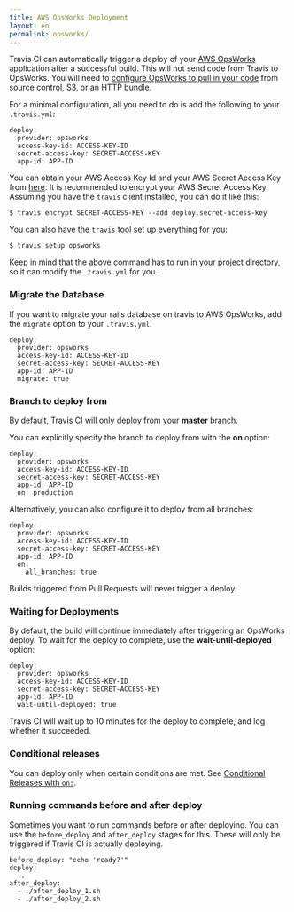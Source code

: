 ```yaml
---
title: AWS OpsWorks Deployment
layout: en
permalink: opsworks/
---
```


Travis CI can automatically trigger a deploy of your [AWS OpsWorks](https://aws.amazon.com/en/opsworks/) application after a successful build. This will not send code from Travis to OpsWorks. You will need to [configure OpsWorks to pull in your code](http://docs.aws.amazon.com/opsworks/latest/userguide/workingapps-creating.html#workingapps-creating-source) from source control, S3, or an HTTP bundle.

For a minimal configuration, all you need to do is add the following to your `.travis.yml`:

    deploy:
      provider: opsworks
      access-key-id: ACCESS-KEY-ID
      secret-access-key: SECRET-ACCESS-KEY
      app-id: APP-ID

You can obtain your AWS Access Key Id and your AWS Secret Access Key from [here](https://console.aws.amazon.com/iam/home?#security_credential). It is recommended to encrypt your AWS Secret Access Key. Assuming you have the `travis` client installed, you can do it like this:

    $ travis encrypt SECRET-ACCESS-KEY --add deploy.secret-access-key

You can also have the `travis` tool set up everything for you:

    $ travis setup opsworks

Keep in mind that the above command has to run in your project directory, so it can modify the `.travis.yml` for you.

### Migrate the Database

If you want to migrate your rails database on travis to AWS OpsWorks, add the `migrate` option to your `.travis.yml`.

    deploy:
      provider: opsworks
      access-key-id: ACCESS-KEY-ID
      secret-access-key: SECRET-ACCESS-KEY
      app-id: APP-ID
      migrate: true

### Branch to deploy from

By default, Travis CI will only deploy from your **master** branch.

You can explicitly specify the branch to deploy from with the **on** option:

    deploy:
      provider: opsworks
      access-key-id: ACCESS-KEY-ID
      secret-access-key: SECRET-ACCESS-KEY
      app-id: APP-ID
      on: production

Alternatively, you can also configure it to deploy from all branches:

    deploy:
      provider: opsworks
      access-key-id: ACCESS-KEY-ID
      secret-access-key: SECRET-ACCESS-KEY
      app-id: APP-ID
      on:
        all_branches: true

Builds triggered from Pull Requests will never trigger a deploy.

### Waiting for Deployments

By default, the build will continue immediately after triggering an OpsWorks
deploy. To wait for the deploy to complete, use the **wait-until-deployed**
option:

    deploy:
      provider: opsworks
      access-key-id: ACCESS-KEY-ID
      secret-access-key: SECRET-ACCESS-KEY
      app-id: APP-ID
      wait-until-deployed: true

Travis CI will wait up to 10 minutes for the deploy to complete, and log
whether it succeeded.

### Conditional releases

You can deploy only when certain conditions are met.
See [Conditional Releases with `on:`](/user/deployment#Conditional-Releases-with-on%3A).

### Running commands before and after deploy

Sometimes you want to run commands before or after deploying. You can use the `before_deploy` and `after_deploy` stages for this. These will only be triggered if Travis CI is actually deploying.

    before_deploy: "echo 'ready?'"
    deploy:
      ..
    after_deploy:
      - ./after_deploy_1.sh
      - ./after_deploy_2.sh

